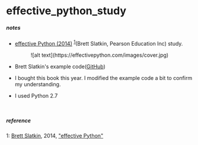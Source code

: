 # effective_python_study

##### notes
* [effective Python (2014)](https://effectivepython.com/) <sup name = "footnote1">[1](#footnote1)</sup>(Brett Slatkin, Pearson Education Inc) study.

<p align="center">
  ![alt text](https://effectivepython.com/images/cover.jpg)
</p>

* Brett Slatkin's example code([GitHub](https://github.com/bslatkin/effectivepython))

* I bought this book this year. I modified the example code a bit to confirm my understanding.

* I used Python 2.7

<br>

##### reference
<a name="footnote1">1</a>: [Brett Slatkin](https://www.onebigfluke.com/), 2014, ["effective Python"](https://www.amazon.com/Effective-Python-Specific-Software-Development/dp/0134034287)
